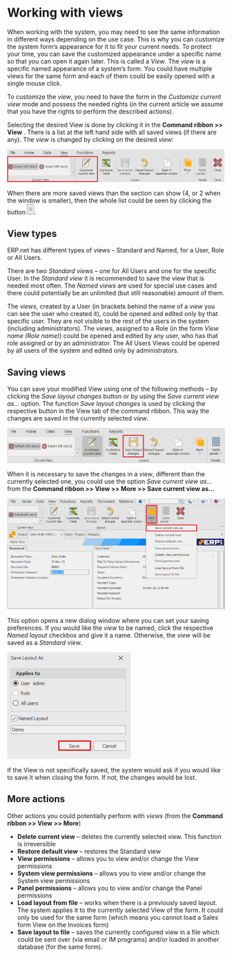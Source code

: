 # Working with views

When working with the system, you may need to see the same information in different ways depending on the use case. This is why you can customize the system form’s appearance for it to fit your current needs. To protect your time, you can save the customized appearance under a specific name so that you can open it again later. This is called a *View*. The *view* is a specific named appearance of a system’s form. You could have multiple views for the same form and each of them could be easily opened with a single mouse click.

To customize the *view*, you need to have the form in the *Customize current view* mode and possess the needed rights (in the current article we assume that you have the rights to perform the described actions).

Selecting the desired View is done by clicking it in the **Command ribbon >> View** . There is a list at the left hand side with all saved views (if there are any). The *view* is changed by clicking on the desired *view*:

![View Tab](view-tab.png)

When there are more saved views than the section can show (4, or 2 when the window is smaller), then the whole list could be seen by clicking the button ![More Button](more-button.png).

## View types

ERP.net has different types of views – Standard and Named, for a User, Role or All Users.

There are two *Standard views* – one for All Users and one for the specific User. In the *Standard view* it is recommended to save the view that is needed most often. The *Named views* are used for special use cases and there could potentially be an unlimited (but still reasonable) amount of them.

The *views*, created by a User (in brackets behind the name of a *view* you can see the user who created it), could be opened and edited only by that specific user. They are not visible to the rest of the users in the system (including administrators). The *views*, assigned to a Role (in the form *View name (Role name)*) could be opened and edited by any user, who has that role assigned or by an administrator. The All Users Views could be opened by all users of the system and edited only by administrators.

## Saving views

You can save your modified View using one of the following methods – by clicking the *Save layout changes* button or by using the *Save current view as…* option.
The function *Save layout changes* is used by clicking the respective button in the View tab of the command ribbon. This way the changes are saved in the currently selected *view*.
 
![Save Layout](save-layout.png)
 
When it is necessary to save the changes in a *view*, different than the currently selected one, you could use the option *Save current view as…* from the **Command ribbon >> View >> More >> Save current view as…**

![Save View](save-view.png)
 
This option opens a new dialog window where you can set your saving preferences. If you would like the *view* to be named, click the respective *Named layout* checkbox and give it a name. Otherwise, the *view* will be saved as a *Standard view*.

![Save Layout As](save-layout-as.png)

If the View is not specifically saved, the system would ask if you would like to save it when closing the form. If not, the changes would be lost.

## More actions

Other actions you could potentially perform with *views* (from the **Command ribbon >> View >> More**)

- **Delete current view** – deletes the currently selected view. This function is irreversible
- **Restore default view** – restores the Standard view
- **View permissions** – allows you to view and/or change the View permissions
- **System view permissions** – allows you to view and/or change the System view permissions
- **Panel permissions** – allows you to view and/or change the Panel permissions
- **Load layout from file** – works when there is a previously saved layout. The system applies it to the currently selected View of the form. It could only be used for the same form (which means you cannot load a Sales form View on the Invoices form)
- **Save layout to file** – saves the currently configured view in a file which could be sent over (via email or IM programs) and/or loaded in another database (for the same form).
